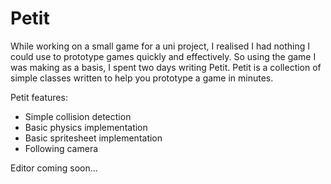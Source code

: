 # Petit

While working on a small game for a uni project, I realised I had nothing I could use to prototype games quickly and effectively. So using the game I was making as a basis, I spent two days writing Petit.
Petit is a collection of simple classes written to help you prototype a game in minutes.

Petit features:

 - Simple collision detection
 - Basic physics implementation
 - Basic spritesheet implementation
 - Following camera

Editor coming soon...
